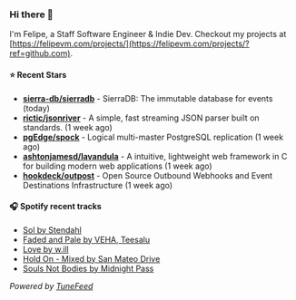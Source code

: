 ### Hi there 👋

I'm Felipe, a Staff Software Engineer & Indie Dev. Checkout my projects at [https://felipevm.com/projects/](https://felipevm.com/projects/?ref=github.com).

#### ⭐ Recent Stars
- **[sierra-db/sierradb](https://github.com/sierra-db/sierradb)** - SierraDB: The immutable database for events (today)
- **[rictic/jsonriver](https://github.com/rictic/jsonriver)** - A simple, fast streaming JSON parser built on standards. (1 week ago)
- **[pgEdge/spock](https://github.com/pgEdge/spock)** - Logical multi-master PostgreSQL replication (1 week ago)
- **[ashtonjamesd/lavandula](https://github.com/ashtonjamesd/lavandula)** - A intuitive, lightweight web framework in C for building modern web applications (1 week ago)
- **[hookdeck/outpost](https://github.com/hookdeck/outpost)** - Open Source Outbound Webhooks and Event Destinations Infrastructure (1 week ago)

#### 🎧 Spotify recent tracks
- [Sol by Stendahl](https://open.spotify.com/track/4Jv2xEsEFgw8QuNEtwgNka)
- [Faded and Pale by VEHA, Teesalu](https://open.spotify.com/track/0JKxOfsBgyp8jYb1fs19p5)
- [Love by w.ill](https://open.spotify.com/track/5yVhe3a6r111Wp89XXqLIx)
- [Hold On - Mixed by San Mateo Drive](https://open.spotify.com/track/4eclPzxZfuHYQO2nEoGmbM)
- [Souls Not Bodies by Midnight Pass](https://open.spotify.com/track/4BIiC6k94so9Odloc8z4MR)

_Powered by [TuneFeed](https://tunefeed.app?ref=github.com)_
